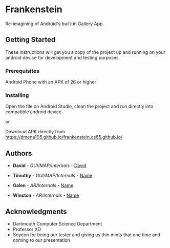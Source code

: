 # Frankenstein

Re-imagining of Android's built-in Gallery App. 

## Getting Started

These instructions will get you a copy of the project up and running on your android device for development and testing purposes.

### Prerequisites

Android Phone with an APK of 26 or higher

### Installing

Open the file on Android Studio, clean the project and run directly into compatible android device 

or

Download APK directly from https://dmena105.github.io/frankenstein.cs65.github.io/ 

## Authors

* **David** - *GUI/MAP/Internals* - [David](https://github.com/dmena105)

* **Timothy** - *GUI/MAP/Internals* - [Name](https://github.com/____)

* **Galen** - *AR/Internals* - [Name](https://github.com/____)

* **Winston** - *AR/Internals* - [Name](https://github.com/____)

## Acknowledgments

* Dartmouth Computer Science Department
* Professor XD
* Soyeon for being our tester and giving us thin mints that one time and coming to our presentation

